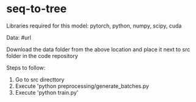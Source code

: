 # seq-to-tree

Libraries required for this model: pytorch, python, numpy, scipy, cuda

Data: #url

Download the data folder from the above location and place it next to src folder in the code repository

Steps to follow:

1. Go to src directtory
2. Execute 'python preprocessing/generate_batches.py
3. Execute 'python train.py'




